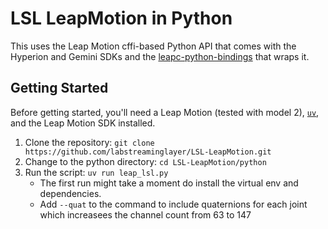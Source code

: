 # LSL LeapMotion in Python

This uses the Leap Motion cffi-based Python API that comes with the Hyperion and Gemini SDKs and the [leapc-python-bindings](https://github.com/ultraleap/leapc-python-bindings) that wraps it.

## Getting Started

Before getting started, you'll need a Leap Motion (tested with model 2), [`uv`](https://docs.astral.sh/uv/getting-started/installation/), and the Leap Motion SDK installed.

1. Clone the repository: `git clone https://github.com/labstreaminglayer/LSL-LeapMotion.git`
2. Change to the python directory: `cd LSL-LeapMotion/python`
4. Run the script: `uv run leap_lsl.py`
    * The first run might take a moment do install the virtual env and dependencies.
    * Add `--quat` to the command to include quaternions for each joint which increasees the channel count from 63 to 147
